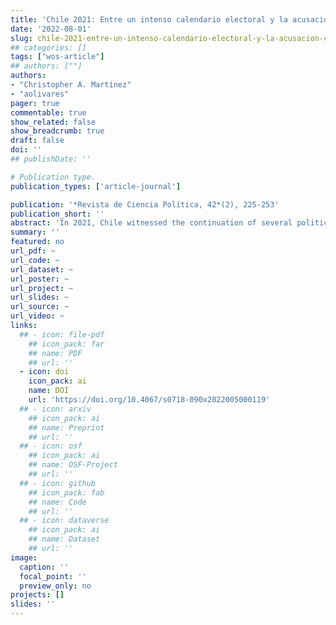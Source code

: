 ```yaml
---
title: 'Chile 2021: Entre un intenso calendario electoral y la acusación constitucional en contra de Sebastián Piñera'
date: '2022-08-01'
slug: chile-2021-entre-un-intenso-calendario-electoral-y-la-acusacion-constitucional
## categories: []
tags: ["wos-article"]
## authors: [""]
authors:
- "Christopher A. Martínez"
- "aolivares"
pager: true
commentable: true
show_related: false
show_breadcrumb: true
draft: false
doi: ''
## publishDate: ''

# Publication type.
publication_types: ['article-journal']

publication: '*Revista de Ciencia Política, 42*(2), 225-253'
publication_short: ''
abstract: 'In 2021, Chile witnessed the continuation of several political and social processes inherited from previous years, among them the fight against the COVID-19 and the constitution-making procedure. In this article, we analyze two key aspects of the Sebastián Piñera’s last year in office: the intense electoral calendar and the impeachment proceeding initiated against him during 2021’s second half. On the one hand, the results of several different elections confirm the weakening of the center-right and its traditional parties, a process that began in the 2019 “estallido social” (social outburst) and how President Sebastián Piñera handled it. On the other hand, we examine in detail the impeachment proceedings against the chief executive and leader of the center-right coalition, paying close attention to the sponsors’ potential motivations and its impact on Chile’s presidential stability.'
summary: ''
featured: no
url_pdf: ~
url_code: ~
url_dataset: ~
url_poster: ~
url_project: ~
url_slides: ~
url_source: ~
url_video: ~
links:
  ## - icon: file-pdf
    ## icon_pack: far
    ## name: PDF
    ## url: ''
  - icon: doi
    icon_pack: ai
    name: DOI
    url: 'https://doi.org/10.4067/s0718-090x2022005000119'
  ## - icon: arxiv
    ## icon_pack: ai
    ## name: Preprint
    ## url: ''
  ## - icon: osf
    ## icon_pack: ai
    ## name: OSF-Project
    ## url: ''
  ## - icon: github
    ## icon_pack: fab
    ## name: Code
    ## url: ''
  ## - icon: dataverse
    ## icon_pack: ai
    ## name: Dataset
    ## url: ''
image:
  caption: ''
  focal_point: ''
  preview_only: no
projects: []
slides: ''
---
```

